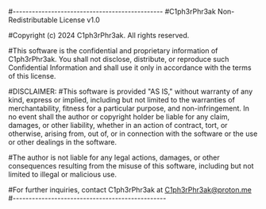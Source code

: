 #-----------------------------------------------
#C1ph3rPhr3ak Non-Redistributable License v1.0

#Copyright (c) 2024 C1ph3rPhr3ak. All rights reserved.

#This software is the confidential and proprietary information of C1ph3rPhr3ak. You shall not disclose, distribute, or reproduce such Confidential Information and shall use it only in accordance with the terms of this license.

#DISCLAIMER:
#This software is provided "AS IS," without warranty of any kind, express or implied, including but not limited to the warranties of merchantability, fitness for a particular purpose, and non-infringement. In no event shall the author or copyright holder be liable for any claim, damages, or other liability, whether in an action of contract, tort, or otherwise, arising from, out of, or in connection with the software or the use or other dealings in the software.

#The author is not liable for any legal actions, damages, or other consequences resulting from the misuse of this software, including but not limited to illegal or malicious use.

#For further inquiries, contact C1ph3rPhr3ak at C1ph3rPhr3ak@proton.me
#------------------------------------------------
